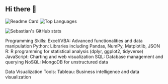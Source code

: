 ## Hi there 👋


![Readme Card](https://github-readme-stats.vercel.app/api/pin/?username=SRF-DS&repo=SRF-DS&theme=radical)          ![Top Languages](https://github-readme-stats.vercel.app/api/top-langs/?username=SRF-DS&layout=compact&theme=radical)

![Sebastian's GitHub stats](https://github-readme-stats.vercel.app/api?username=SRF-DS&show_icons=true&theme=tokyonight)










Programming Skills:
  Excel/VBA: Advanced functionalities and data manipulation
  Python: Libraries including Pandas, NumPy, Matplotlib, JSON
  R: R programming for statistical analysis (dplyr, ggplot2, tidyverse) 
  JavaScript: Charting and web visualization
  SQL: Database management and querying
  NoSQL: MongoDB for unstructured data

Data Visualization Tools:
  Tableau: Business intelligence and data visualization

<!--
Original code for GitHub Stats
![Anurag's GitHub stats](https://github-readme-stats.vercel.app/api?username=anuraghazra&show_icons=true&theme=radical)

**SRF-DS/SRF-DS** is a ✨ _special_ ✨ repository because its `README.md` (this file) appears on your GitHub profile.

Data Visualization Tools:
  HTML/CSS: Front-end web development for dashboards
  JavaScript Libraries: D3.js and Leaflet.js for interactive visualizations

Machine Learning:
  Supervised Learning: Techniques for predictive modeling
  Unsupervised Learning: Clustering methods and data segmentation
  Deep Learning: Advanced neural network models

Data Engineering:
  ETL Processes: Extract, Transform, Load methodologies
  Big Data Technologies: Hadoop and Spark



Here are some ideas to get you started:

- 🔭 I’m currently working on ...
- 🌱 I’m currently learning ...
- 👯 I’m looking to collaborate on ...
- 🤔 I’m looking for help with ...
- 💬 Ask me about ...
- 📫 How to reach me: ...
- 😄 Pronouns: ...
- ⚡ Fun fact: ...
-->
